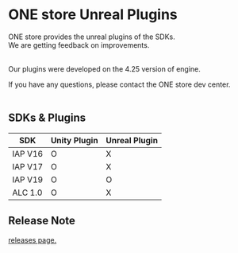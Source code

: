 # ONE store Unreal Plugins

ONE store provides the unreal plugins of the SDKs.<br>
We are getting feedback on improvements.<br><br>

Our plugins were developed on the 4.25 version of engine. <br>

If you have any questions, please contact the ONE store dev center.<br><br>

## SDKs & Plugins
|SDK|Unity Plugin|Unreal Plugin|
|-----|-----|-----|
|IAP V16| O | X |
|IAP V17| O | X |
|IAP V19| O | O |
|ALC 1.0| O | X |


## Release Note
[releases page.](https://github.com/ONE-store/unreal_plugins/releases)
